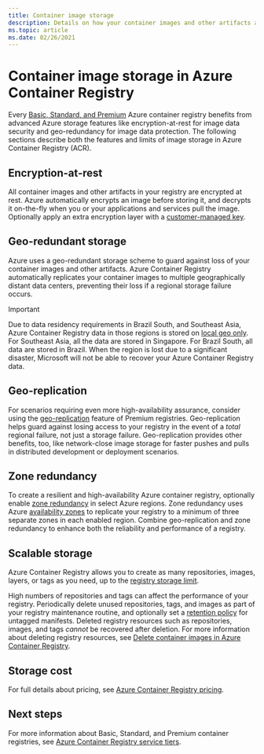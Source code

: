 ```yaml
---
title: Container image storage 
description: Details on how your container images and other artifacts are stored in Azure Container Registry, including security, redundancy, and capacity.
ms.topic: article
ms.date: 02/26/2021
---
```


# Container image storage in Azure Container Registry

Every [Basic, Standard, and Premium](container-registry-skus.md) Azure container registry benefits from advanced Azure storage features like encryption-at-rest for image data security and geo-redundancy for image data protection. The following sections describe both the features and limits of image storage in Azure Container Registry (ACR).

## Encryption-at-rest

All container images and other artifacts in your registry are encrypted at rest. Azure automatically encrypts an image before storing it, and decrypts it on-the-fly when you or your applications and services pull the image. Optionally apply an extra encryption layer with a [customer-managed key](container-registry-customer-managed-keys.md).

## Geo-redundant storage

Azure uses a geo-redundant storage scheme to guard against loss of your container images and other artifacts. Azure Container Registry automatically replicates your container images to multiple geographically distant data centers, preventing their loss if a regional storage failure occurs.

> [!IMPORTANT]
> Due to data residency requirements in Brazil South, and Southeast Asia, Azure Container Registry data in those regions is stored on [local geo only](https://azure.microsoft.com/global-infrastructure/geographies/). For Southeast Asia, all the data are stored in Singapore. For Brazil South, all data are stored in Brazil. When the region is lost due to a significant disaster, Microsoft will not be able to recover your Azure Container Registry data.

## Geo-replication

For scenarios requiring even more high-availability assurance, consider using the [geo-replication](container-registry-geo-replication.md) feature of Premium registries. Geo-replication helps guard against losing access to your registry in the event of a *total* regional failure, not just a storage failure. Geo-replication provides other benefits, too, like network-close image storage for faster pushes and pulls in distributed development or deployment scenarios.

## Zone redundancy

To create a resilient and high-availability Azure container registry, optionally enable [zone redundancy](zone-redundancy.md) in select Azure regions. Zone redundancy uses Azure [availability zones](../availability-zones/az-overview.md) to replicate your registry to a minimum of three separate zones in each enabled region. Combine geo-replication and zone redundancy to enhance both the reliability and performance of a registry. 

## Scalable storage

Azure Container Registry allows you to create as many repositories, images, layers, or tags as you need, up to the [registry storage limit](container-registry-skus.md#service-tier-features-and-limits). 

High numbers of repositories and tags can affect the performance of your registry. Periodically delete unused repositories, tags, and images as part of your registry maintenance routine, and optionally set a [retention policy](container-registry-retention-policy.md) for untagged manifests. Deleted registry resources such as repositories, images, and tags *cannot* be recovered after deletion. For more information about deleting registry resources, see [Delete container images in Azure Container Registry](container-registry-delete.md).

## Storage cost

For full details about pricing, see [Azure Container Registry pricing][pricing].

## Next steps

For more information about Basic, Standard, and Premium container registries, see [Azure Container Registry service tiers](container-registry-skus.md).

<!-- IMAGES -->

<!-- LINKS - External -->
[portal]: https://portal.azure.com
[pricing]: https://aka.ms/acr/pricing

<!-- LINKS - Internal -->
